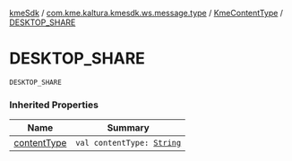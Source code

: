 [kmeSdk](../../index.md) / [com.kme.kaltura.kmesdk.ws.message.type](../index.md) / [KmeContentType](index.md) / [DESKTOP_SHARE](./-d-e-s-k-t-o-p_-s-h-a-r-e.md)

# DESKTOP_SHARE

`DESKTOP_SHARE`

### Inherited Properties

| Name | Summary |
|---|---|
| [contentType](content-type.md) | `val contentType: `[`String`](https://kotlinlang.org/api/latest/jvm/stdlib/kotlin/-string/index.html) |
